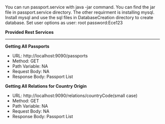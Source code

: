 You can run passport.service with java -jar command. You can find the jar file in passport.service directory. The other requirment is installing mysql.
Install mysql and use the sql files in DatabaseCreation directory to create database. Set user options as user: root password:Ece123

**Provided Rest Services**
***********************************************************************************
**Getting All Passports**
* URL: http://localhost:9090/passports
* Method: GET
* Path Variable: NA
* Request Body: NA
* Response Body: Passport List

**Getting All Relations for Country Origin**
* URL: http://localhost:9090/relations/countryCode(small case)
* Method: GET
* Path Variable: NA
* Request Body: NA
* Response Body: Passport List

